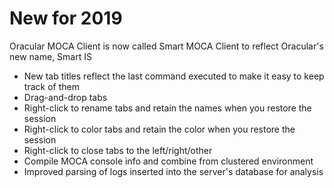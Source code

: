 # New for 2019

Oracular MOCA Client is now called Smart MOCA Client to reflect Oracular's new name, Smart IS

- New tab titles reflect the last command executed to make it easy to keep track of them
- Drag-and-drop tabs
- Right-click to rename tabs and retain the names when you restore the session
- Right-click to color tabs and retain the color when you restore the session
- Right-click to close tabs to the left/right/other
- Compile MOCA console info and combine from clustered environment
- Improved parsing of logs inserted into the server's database for analysis
